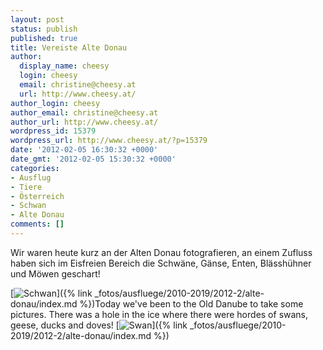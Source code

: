 ```yaml
---
layout: post
status: publish
published: true
title: Vereiste Alte Donau
author:
  display_name: cheesy
  login: cheesy
  email: christine@cheesy.at
  url: http://www.cheesy.at/
author_login: cheesy
author_email: christine@cheesy.at
author_url: http://www.cheesy.at/
wordpress_id: 15379
wordpress_url: http://www.cheesy.at/?p=15379
date: '2012-02-05 16:30:32 +0000'
date_gmt: '2012-02-05 15:30:32 +0000'
categories:
- Ausflug
- Tiere
- Österreich
- Schwan
- Alte Donau
comments: []
---
```

<!--:de-->Wir waren heute kurz an der Alten Donau fotografieren, an einem Zufluss haben sich im Eisfreien Bereich die Schwäne, Gänse, Enten, Blässhühner und Möwen geschart!
[![](http://www.cheesy.at/wp-content/uploads/thumb8.jpg "Schwan")]({% link _fotos/ausfluege/2010-2019/2012-2/alte-donau/index.md %})<!--:--><!--:en-->Today we've been to the Old Danube to take some pictures. There was a hole in the ice where there were hordes of swans, geese, ducks and doves!
[![](http://www.cheesy.at/wp-content/uploads/thumb8.jpg "Swan")]({% link _fotos/ausfluege/2010-2019/2012-2/alte-donau/index.md %})<!--:-->
